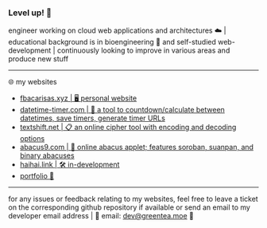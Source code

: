 ### Level up! 🌱

engineer working on cloud web applications and architectures ☁️ | educational background is in bioengineering 🧬 and self-studied web-development | continuously looking to improve in various areas and produce new stuff

-----

🌐 my websites
- [fbacarisas.xyz | 🖥️ personal website](https://fbacarisas.xyz)
- [datetime-timer.com | 📅 a tool to countdown/calculate between datetimes, save timers, generate timer URLs](https://datetime-timer.com)
- [textshift.net | 📋 an online cipher tool with encoding and decoding options](https://textshift.net)
- [abacus9.com | 🧮 online abacus applet; features soroban, suanpan, and binary abacuses](https://abacus9.com)
- [haihai.link | 🛠️ in-development](https://haihai.link/development_notes.html)
- [portfolio 💼](https://fbacarisas.xyz/video/portfolio/)

-----

for any issues or feedback relating to my websites, feel free to leave a ticket on the corresponding github repository if available or send an email to my developer email address | 📧 email: dev@greentea.moe 🍵
